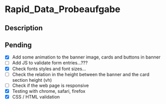 # Rapid_Data_Probeaufgabe

## Description

## Pending

- [x] Add some animation to the banner image, cards and buttons in banner
- [ ] Add JS to validate form entries...???
- [x] Check fonts styles and font sizes...
- [ ] Check the relation in the height between the banner and the card section height (vh)
- [ ] Check if the web page is responsive
- [x] Testing with chrome, safari, firefox
- [x] CSS / HTML validation
